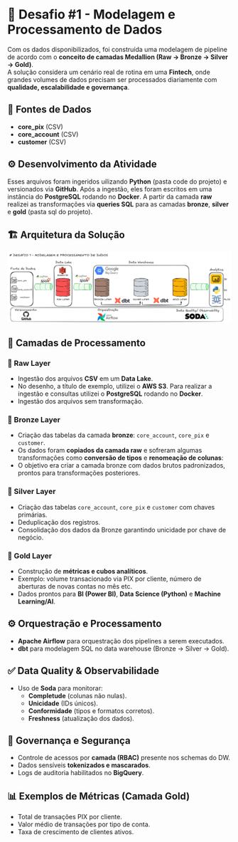 # 🚀 Desafio #1 - Modelagem e Processamento de Dados  

Com os dados disponibilizados, foi construída uma modelagem de pipeline de acordo com o **conceito de camadas Medallion (Raw → Bronze → Silver → Gold)**.  
A solução considera um cenário real de rotina em uma **Fintech**, onde grandes volumes de dados precisam ser processados diariamente com **qualidade, escalabilidade e governança**.  

## 📂 Fontes de Dados  
- **core_pix** (CSV)  
- **core_account** (CSV)  
- **customer** (CSV)  

## ⚙️ Desenvolvimento da Atividade
Esses arquivos foram ingeridos uilizando **Python** (pasta code do projeto) e versionados via **GitHub**. Após a ingestão, eles foram escritos em uma instância do **PostgreSQL** rodando no **Docker**. A partir da camada **raw** realizei as transformações via **queries SQL** para as camadas **bronze**, **silver** e **gold** (pasta sql do projeto).

## 🏗️ Arquitetura da Solução  
![alt text](image.png)

## 🔄 Camadas de Processamento  

### 🔴 Raw Layer  
- Ingestão dos arquivos **CSV** em um **Data Lake**.
- No desenho, a título de exemplo, utilizei o **AWS S3**. Para realizar a ingestão e consultas utilizei o **PostgreSQL** rodando no **Docker**.  
- Ingestão dos arquivos sem transformação.  

### 🥉 Bronze Layer  
- Criação das tabelas da camada **bronze**: `core_account`, `core_pix` e `customer`.  
- Os dados foram **copiados da camada raw** e sofreram algumas transformações como **conversão de tipos** e **renomeação de colunas**:  
- O objetivo era criar a camada bronze com dados brutos padronizados, prontos para transformações posteriores.

### 🥈 Silver Layer  
- Criação das tabelas `core_account`, `core_pix` e `customer` com chaves primárias.  
- Deduplicação dos registros.  
- Consolidação dos dados da Bronze garantindo unicidade por chave de negócio.  

### 🥇 Gold Layer  
- Construção de **métricas e cubos analíticos**.  
- Exemplo: volume transacionado via PIX por cliente, número de aberturas de novas contas no mês etc.  
- Dados prontos para **BI (Power BI)**, **Data Science (Python)** e **Machine Learning/AI**.  


## ⚙️ Orquestração e Processamento  
- **Apache Airflow** para orquestração dos pipelines a serem executados.  
- **dbt** para modelagem SQL no data warehouse (Bronze → Silver → Gold).  


## ✅ Data Quality & Observabilidade  
- Uso de **Soda** para monitorar:  
  - **Completude** (colunas não nulas).  
  - **Unicidade** (IDs únicos).  
  - **Conformidade** (tipos e formatos corretos).  
  - **Freshness** (atualização dos dados).  

## 🔐 Governança e Segurança  
- Controle de acessos por **camada (RBAC)** presente nos schemas do DW.  
- Dados sensíveis **tokenizados e mascarados**.
- Logs de auditoria habilitados no **BigQuery**.  

## 📊 Exemplos de Métricas (Camada Gold)
- Total de transações PIX por cliente.  
- Valor médio de transações por tipo de conta.  
- Taxa de crescimento de clientes ativos.  

